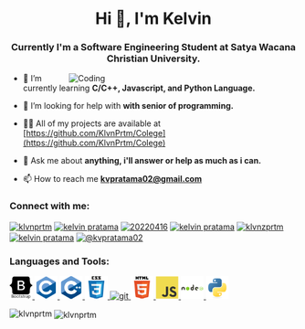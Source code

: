 
<h1 align="center">Hi 👋, I'm Kelvin</h1>
<h3 align="center">Currently I'm a Software Engineering Student at Satya Wacana Christian University.</h3>

<img align="right" alt="Coding" width="400" src="https://i.gifer.com/9hw9.gif">

- 🌱 I’m currently learning **C/C++, Javascript, and Python Language.**

- 🤝 I’m looking for help with **with senior of programming.**

- 👨‍💻 All of my projects are available at [https://github.com/KlvnPrtm/Colege](https://github.com/KlvnPrtm/Colege)

- 💬 Ask me about **anything, i'll answer or help as much as i can.**

- 📫 How to reach me **kvpratama02@gmail.com**

<h3 align="left">Connect with me:</h3>
<p align="left">
<a href="https://twitter.com/klvnprtm" target="blank"><img align="center" src="https://raw.githubusercontent.com/rahuldkjain/github-profile-readme-generator/master/src/images/icons/Social/twitter.svg" alt="klvnprtm" height="30" width="40" /></a>
<a href="https://linkedin.com/in/kelvin pratama" target="blank"><img align="center" src="https://raw.githubusercontent.com/rahuldkjain/github-profile-readme-generator/master/src/images/icons/Social/linked-in-alt.svg" alt="kelvin pratama" height="30" width="40" /></a>
<a href="https://stackoverflow.com/users/20220416" target="blank"><img align="center" src="https://raw.githubusercontent.com/rahuldkjain/github-profile-readme-generator/master/src/images/icons/Social/stack-overflow.svg" alt="20220416" height="30" width="40" /></a>
<a href="https://fb.com/kelvin pratama" target="blank"><img align="center" src="https://raw.githubusercontent.com/rahuldkjain/github-profile-readme-generator/master/src/images/icons/Social/facebook.svg" alt="kelvin pratama" height="30" width="40" /></a>
<a href="https://instagram.com/klvnzprtm" target="blank"><img align="center" src="https://raw.githubusercontent.com/rahuldkjain/github-profile-readme-generator/master/src/images/icons/Social/instagram.svg" alt="klvnzprtm" height="30" width="40" /></a>
<a href="https://www.youtube.com/c/kelvin pratama" target="blank"><img align="center" src="https://raw.githubusercontent.com/rahuldkjain/github-profile-readme-generator/master/src/images/icons/Social/youtube.svg" alt="kelvin pratama" height="30" width="40" /></a>
<a href="https://www.hackerrank.com/@kvpratama02" target="blank"><img align="center" src="https://raw.githubusercontent.com/rahuldkjain/github-profile-readme-generator/master/src/images/icons/Social/hackerrank.svg" alt="@kvpratama02" height="30" width="40" /></a>
</p>

<h3 align="left">Languages and Tools:</h3>
<p align="left"> <a href="https://getbootstrap.com" target="_blank" rel="noreferrer"> <img src="https://raw.githubusercontent.com/devicons/devicon/master/icons/bootstrap/bootstrap-plain-wordmark.svg" alt="bootstrap" width="40" height="40"/> </a> <a href="https://www.cprogramming.com/" target="_blank" rel="noreferrer"> <img src="https://raw.githubusercontent.com/devicons/devicon/master/icons/c/c-original.svg" alt="c" width="40" height="40"/> </a> <a href="https://www.w3schools.com/cpp/" target="_blank" rel="noreferrer"> <img src="https://raw.githubusercontent.com/devicons/devicon/master/icons/cplusplus/cplusplus-original.svg" alt="cplusplus" width="40" height="40"/> </a> <a href="https://www.w3schools.com/css/" target="_blank" rel="noreferrer"> <img src="https://raw.githubusercontent.com/devicons/devicon/master/icons/css3/css3-original-wordmark.svg" alt="css3" width="40" height="40"/> </a> <a href="https://git-scm.com/" target="_blank" rel="noreferrer"> <img src="https://www.vectorlogo.zone/logos/git-scm/git-scm-icon.svg" alt="git" width="40" height="40"/> </a> <a href="https://www.w3.org/html/" target="_blank" rel="noreferrer"> <img src="https://raw.githubusercontent.com/devicons/devicon/master/icons/html5/html5-original-wordmark.svg" alt="html5" width="40" height="40"/> </a> <a href="https://developer.mozilla.org/en-US/docs/Web/JavaScript" target="_blank" rel="noreferrer"> <img src="https://raw.githubusercontent.com/devicons/devicon/master/icons/javascript/javascript-original.svg" alt="javascript" width="40" height="40"/> </a> <a href="https://nodejs.org" target="_blank" rel="noreferrer"> <img src="https://raw.githubusercontent.com/devicons/devicon/master/icons/nodejs/nodejs-original-wordmark.svg" alt="nodejs" width="40" height="40"/> </a> <a href="https://www.python.org" target="_blank" rel="noreferrer"> <img src="https://raw.githubusercontent.com/devicons/devicon/master/icons/python/python-original.svg" alt="python" width="40" height="40"/> </a> </p>

<p><img align="left" src="https://github-readme-stats.vercel.app/api/top-langs?username=klvnprtm&show_icons=true&theme=synthwave&locale=en&layout=compact" alt="klvnprtm" /></p>

<p>&nbsp;<img align="center" src="https://github-readme-stats.vercel.app/api?username=klvnprtm&show_icons=true&theme=synthwave&locale=en" alt="klvnprtm" /></p>
